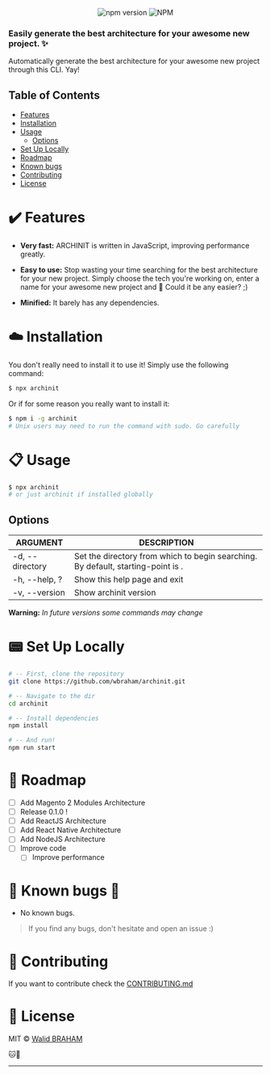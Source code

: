 <p align="center">
<img alt="npm version" src="https://img.shields.io/npm/v/npkill.svg">
<img alt="NPM" src="https://img.shields.io/npm/l/npkill.svg">
</p>

### Easily generate the best architecture for your awesome new project. :sparkles:

Automatically generate the best architecture for your awesome new project through this CLI. Yay!

## Table of Contents

- [Features](#features)
- [Installation](#installation)
- [Usage](#usage)
  - [Options](#options)
- [Set Up Locally](#setup-locally)
- [Roadmap](#roadmap)
- [Known bugs](#known-bugs)
- [Contributing](#contributing)
- [License](#license)

<a name="features"></a>

# :heavy_check_mark: Features

- **Very fast:** ARCHINIT is written in JavaScript, improving performance greatly.

- **Easy to use:** Stop wasting your time searching for the best architecture for your new project. Simply choose the tech you're working on, enter a name for your awesome new project and :rocket: Could it be any easier? ;)

- **Minified:** It barely has any dependencies.

<a name="installation"></a>

# :cloud: Installation

You don't really need to install it to use it!
Simply use the following command:

```bash
$ npx archinit
```

Or if for some reason you really want to install it:

```bash
$ npm i -g archinit
# Unix users may need to run the command with sudo. Go carefully
```

<a name="usage"></a>

# :clipboard: Usage

```bash
$ npx archinit
# or just archinit if installed globally
```

<a name="options"></a>

## Options

| ARGUMENT               | DESCRIPTION                                                                               |
| ---------------------- | ----------------------------------------------------------------------------------------- |
| -d, --directory        | Set the directory from which to begin searching. By default, starting-point is .          |
| -h, --help, ?          | Show this help page and exit                                                              |
| -v, --version          | Show archinit version                                                                       |

**Warning:** _In future versions some commands may change_

<a name="setup-locally"></a>

# :pager: Set Up Locally

```bash
# -- First, clone the repository
git clone https://github.com/wbraham/archinit.git

# -- Navigate to the dir
cd archinit

# -- Install dependencies
npm install

# -- And run!
npm run start
```

<a name="roadmap"></a>

# :crystal_ball: Roadmap

- [ ] Add Magento 2 Modules Architecture
- [ ] Release 0.1.0 !
- [ ] Add ReactJS Architecture
- [ ] Add React Native Architecture
- [ ] Add NodeJS Architecture
- [ ] Improve code
  - [ ] Improve performance

<a name="known-bugs"></a>

# :bug: Known bugs :bug:

- No known bugs.

> If you find any bugs, don't hesitate and open an issue :)

<a name="contributing"></a>

# :revolving_hearts: Contributing

If you want to contribute check the [CONTRIBUTING.md](.github/CONTRIBUTING.md)

<a name="license"></a>

# :scroll: License

MIT © [Walid BRAHAM](http://walid.tech)

:cat::baby_chick:

---
